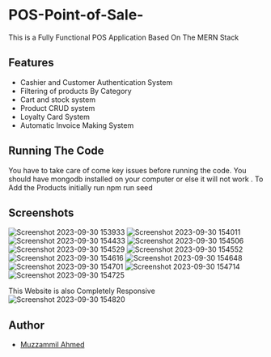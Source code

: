 # POS-Point-of-Sale-
This is a Fully Functional POS Application Based On The MERN Stack


## Features

- Cashier and Customer Authentication System
- Filtering of products By Category
- Cart and stock system
- Product CRUD system
- Loyalty Card System
- Automatic Invoice Making System

##  Running The Code
You have to take care of come key issues before running the code. You should have mongodb installed on your computer or else it will not work . To Add the Products initially run npm run seed

## Screenshots
![Screenshot 2023-09-30 153933](https://github.com/muzz05/POS-Point-of-Sale-/assets/142844170/2af22159-bd76-4971-becd-e59be7791470)
![Screenshot 2023-09-30 154011](https://github.com/muzz05/POS-Point-of-Sale-/assets/142844170/4011affb-c02c-4d3c-ac5f-054043c984bf)
![Screenshot 2023-09-30 154433](https://github.com/muzz05/POS-Point-of-Sale-/assets/142844170/39fb9f10-9e04-4f77-b29a-48029db37ef2)
![Screenshot 2023-09-30 154506](https://github.com/muzz05/POS-Point-of-Sale-/assets/142844170/c4386ef3-c324-4b80-b437-e6b9f62f233c)
![Screenshot 2023-09-30 154529](https://github.com/muzz05/POS-Point-of-Sale-/assets/142844170/c84efa64-bc60-4599-8a62-26b23383201e)
![Screenshot 2023-09-30 154552](https://github.com/muzz05/POS-Point-of-Sale-/assets/142844170/96549e33-269b-4826-81c3-adb771dc4259)
![Screenshot 2023-09-30 154616](https://github.com/muzz05/POS-Point-of-Sale-/assets/142844170/c2035486-bb9a-4112-9200-2012e993a57c)
![Screenshot 2023-09-30 154648](https://github.com/muzz05/POS-Point-of-Sale-/assets/142844170/c2680e16-eefb-488c-aee5-ea81a31bbeab)
![Screenshot 2023-09-30 154701](https://github.com/muzz05/POS-Point-of-Sale-/assets/142844170/e9f2a83d-b85c-4c7c-a660-810c16e3e341)
![Screenshot 2023-09-30 154714](https://github.com/muzz05/POS-Point-of-Sale-/assets/142844170/25f269b7-7c7a-4b89-99d6-0b90fa4302c1)
![Screenshot 2023-09-30 154725](https://github.com/muzz05/POS-Point-of-Sale-/assets/142844170/4f40e6f9-e4af-4221-9921-420ac8fa0521)

This Website is also Completely Responsive
![Screenshot 2023-09-30 154820](https://github.com/muzz05/POS-Point-of-Sale-/assets/142844170/14e0877f-e454-472c-a994-7b9d705f8dc8)


## Author

- [Muzzammil Ahmed](https://github.com/muzz05)
